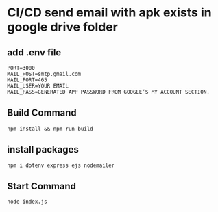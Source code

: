 # CI/CD send email with apk exists in google drive folder

## add .env file
```
PORT=3000
MAIL_HOST=smtp.gmail.com
MAIL_PORT=465
MAIL_USER=YOUR EMAIL
MAIL_PASS=GENERATED APP PASSWORD FROM GOOGLE’S MY ACCOUNT SECTION.
```

## Build Command
```npm install && npm run build```

## install packages
```npm i dotenv express ejs nodemailer```

## Start Command
```node index.js```
